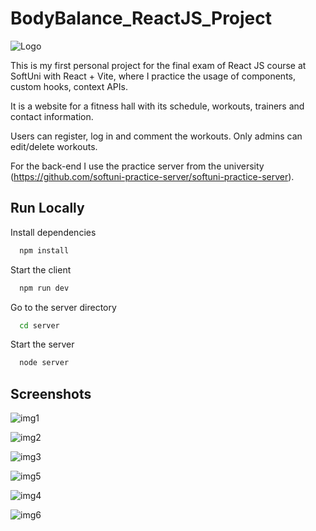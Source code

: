 # BodyBalance_ReactJS_Project

![Logo](https://scontent.fsof10-1.fna.fbcdn.net/v/t39.30808-6/304847454_506325011497360_6819628435891924640_n.png?_nc_cat=100&ccb=1-7&_nc_sid=cc71e4&_nc_ohc=s7adv1YFBDoQ7kNvgHWpuJK&_nc_ht=scontent.fsof10-1.fna&oh=00_AYCIMFAbwX5B2zU7PTXYlSYRT4T_ii95n7ZYLqkNzgh8VA&oe=66B9885C)

This is my first personal project for the final exam of React JS course at SoftUni with React + Vite, where I practice the usage of components, custom hooks, context APIs.

It is a website for a fitness hall with its schedule, workouts, trainers and contact information.

Users can register, log in and comment the workouts. Only admins can edit/delete workouts.

For the back-end I use the practice server from the university (https://github.com/softuni-practice-server/softuni-practice-server).


## Run Locally


Install dependencies

```bash
  npm install
```

Start the client

```bash
  npm run dev
```


Go to the server directory

```bash
  cd server
```

Start the server

```bash
  node server
```


## Screenshots
![img1](https://github.com/user-attachments/assets/52d3aa67-bb63-4add-b0d2-b2f0f3e8094a)

![img2](https://github.com/user-attachments/assets/4f47789a-44c1-485f-b54a-cad579cfeaf7)

![img3](https://github.com/user-attachments/assets/ebed2045-18ef-4ed9-8928-5a798ab41153)

![img5](https://github.com/user-attachments/assets/636bbd43-a9ec-4de2-9349-da780dccf634)

![img4](https://github.com/user-attachments/assets/9d70de23-9db7-4b42-bb84-94e71206a105)

![img6](https://github.com/user-attachments/assets/aee43b31-0229-496b-9700-5c63b9511147)

